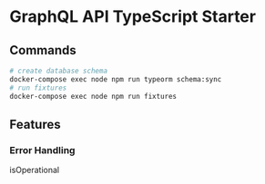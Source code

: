 # GraphQL API TypeScript Starter

## Commands

```bash
# create database schema
docker-compose exec node npm run typeorm schema:sync
# run fixtures
docker-compose exec node npm run fixtures
```

## Features

### Error Handling

isOperational

